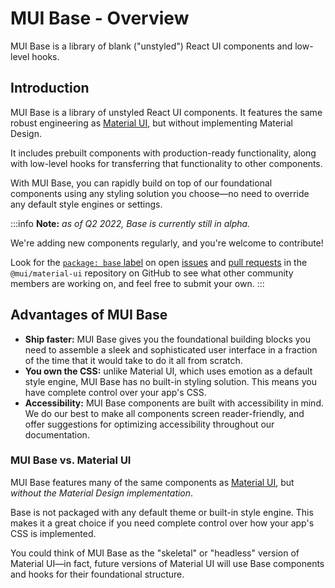 # MUI Base - Overview

<p class="description">MUI Base is a library of blank ("unstyled") React UI components and low-level hooks.</p>

## Introduction

MUI Base is a library of unstyled React UI components.
It features the same robust engineering as [Material UI](/material-ui/getting-started/overview), but without implementing Material Design.

It includes prebuilt components with production-ready functionality, along with low-level hooks for transferring that functionality to other components.

With MUI Base, you can rapidly build on top of our foundational components using any styling solution you choose—no need to override any default style engines or settings.

:::info
**Note:** _as of Q2 2022, Base is currently still in alpha._

We're adding new components regularly, and you're welcome to contribute!

Look for the [`package: base` label](https://github.com/mui/material-ui/labels/package%3A%20base) on open [issues](https://github.com/mui/material-ui/issues) and [pull requests](https://github.com/mui/material-ui/pulls) in the `@mui/material-ui` repository on GitHub to see what other community members are working on, and feel free to submit your own.
:::

## Advantages of MUI Base

- **Ship faster:** MUI Base gives you the foundational building blocks you need to assemble a sleek and sophisticated user interface in a fraction of the time that it would take to do it all from scratch.
- **You own the CSS:** unlike Material UI, which uses emotion as a default style engine, MUI Base has no built-in styling solution.
  This means you have complete control over your app's CSS.
- **Accessibility:** MUI Base components are built with accessibility in mind.
  We do our best to make all components screen reader-friendly, and offer suggestions for optimizing accessibility throughout our documentation.

### MUI Base vs. Material UI

MUI Base features many of the same components as [Material UI](/material-ui/getting-started/overview), but _without the Material Design implementation_.

Base is not packaged with any default theme or built-in style engine.
This makes it a great choice if you need complete control over how your app's CSS is implemented.

You could think of MUI Base as the "skeletal" or "headless" version of Material UI—in fact, future versions of Material UI will use Base components and hooks for their foundational structure.
